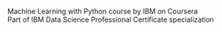 Machine Learning with Python course by IBM on Coursera <br>
Part of IBM Data Science Professional Certificate specialization
